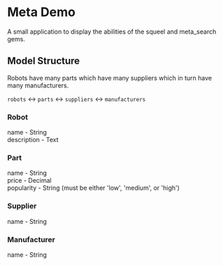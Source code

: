 # Meta Demo
A small application to display the abilities of the squeel and meta_search gems.

## Model Structure

Robots have many parts which have many suppliers which in turn have many manufacturers.

`robots` <-> `parts` <-> `suppliers` <-> `manufacturers`

### Robot

name             - String  
description      - Text

### Part

name             - String  
price            - Decimal  
popularity       - String (must be either 'low', 'medium', or 'high')

### Supplier

name             - String

### Manufacturer

name             - String
